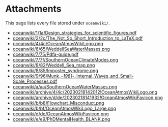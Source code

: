 # Attachments

This page lists every file stored under `oceanwiki/`.

- <a href="oceanwiki/1/1a/Design_strategies_for_scientific_figures.pdf" target="_blank" rel="noopener">oceanwiki/1/1a/Design_strategies_for_scientific_figures.pdf</a>
- <a href="oceanwiki/2/2c/The_Not_So_Short_Introduction_to_LaTeX.pdf" target="_blank" rel="noopener">oceanwiki/2/2c/The_Not_So_Short_Introduction_to_LaTeX.pdf</a>
- <a href="oceanwiki/4/4c/OceanAtmosWikiLogo.png" target="_blank" rel="noopener">oceanwiki/4/4c/OceanAtmosWikiLogo.png</a>
- <a href="oceanwiki/6/65/WeddellSeaWaterMasses.png" target="_blank" rel="noopener">oceanwiki/6/65/WeddellSeaWaterMasses.png</a>
- <a href="oceanwiki/7/75/Pdfa-guide.pdf" target="_blank" rel="noopener">oceanwiki/7/75/Pdfa-guide.pdf</a>
- <a href="oceanwiki/7/7f/SouthernOceanClimateModes.png" target="_blank" rel="noopener">oceanwiki/7/7f/SouthernOceanClimateModes.png</a>
- <a href="oceanwiki/8/82/Weddell_Sea_map.png" target="_blank" rel="noopener">oceanwiki/8/82/Weddell_Sea_map.png</a>
- <a href="oceanwiki/8/85/Imposter_syndrome.png" target="_blank" rel="noopener">oceanwiki/8/85/Imposter_syndrome.png</a>
- <a href="oceanwiki/9/96/Munk_-_1981_-_Internal_Waves_and_Small-Scale_Processes.pdf" target="_blank" rel="noopener">oceanwiki/9/96/Munk_-_1981_-_Internal_Waves_and_Small-Scale_Processes.pdf</a>
- <a href="oceanwiki/a/aa/SouthernOceanWaterMasses.png" target="_blank" rel="noopener">oceanwiki/a/aa/SouthernOceanWaterMasses.png</a>
- <a href="oceanwiki/archive/4/4c/20230218142012!OceanAtmosWikiLogo.png" target="_blank" rel="noopener">oceanwiki/archive/4/4c/20230218142012!OceanAtmosWikiLogo.png</a>
- <a href="oceanwiki/archive/d/de/20230218141932!OceanAtmosWikiFavicon.png" target="_blank" rel="noopener">oceanwiki/archive/d/de/20230218141932!OceanAtmosWikiFavicon.png</a>
- <a href="oceanwiki/b/b8/Flowchart_Misconduct.png" target="_blank" rel="noopener">oceanwiki/b/b8/Flowchart_Misconduct.png</a>
- <a href="oceanwiki/b/bf/OceanAtmosWikiLogo_Large.png" target="_blank" rel="noopener">oceanwiki/b/bf/OceanAtmosWikiLogo_Large.png</a>
- <a href="oceanwiki/d/de/OceanAtmosWikiFavicon.png" target="_blank" rel="noopener">oceanwiki/d/de/OceanAtmosWikiFavicon.png</a>
- <a href="oceanwiki/e/e9/PhDMentalHealth_BLANK.png" target="_blank" rel="noopener">oceanwiki/e/e9/PhDMentalHealth_BLANK.png</a>
